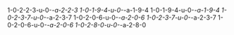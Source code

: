 1-0-2-2-3-u-0-_-a-2-2-3
1-0-1-9-4-u-0-_-a-1-9-4
1-0-1-9-4-u-0-_-a-1-9-4
1-0-2-3-7-u-0-_-a-2-3-7
1-0-2-0-6-u-0-_-a-2-0-6
1-0-2-3-7-u-0-_-a-2-3-7
1-0-2-0-6-u-0-_-a-2-0-6
1-0-2-8-0-u-0-_-a-2-8-0
